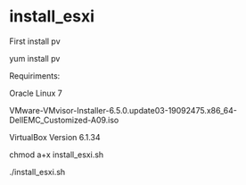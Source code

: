 # install_esxi
First install pv

yum install pv

Requiriments:

Oracle Linux 7

VMware-VMvisor-Installer-6.5.0.update03-19092475.x86_64-DellEMC_Customized-A09.iso

VirtualBox Version 6.1.34

chmod a+x install_esxi.sh

./install_esxi.sh

